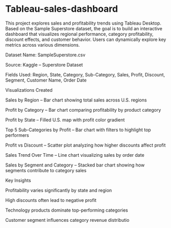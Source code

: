 # Tableau-sales-dashboard
This project explores sales and profitability trends using Tableau Desktop. Based on the Sample Superstore dataset, the goal is to build an interactive dashboard that visualizes regional performance, category profitability, discount effects, and customer behavior. Users can dynamically explore key metrics across various dimensions.

Dataset
Name: SampleSuperstore.csv

Source: Kaggle – Superstore Dataset

Fields Used: Region, State, Category, Sub-Category, Sales, Profit, Discount, Segment, Customer Name, Order Date


Visualizations Created

Sales by Region – Bar chart showing total sales across U.S. regions

Profit by Category – Bar chart comparing profitability by product category

Profit by State – Filled U.S. map with profit color gradient

Top 5 Sub-Categories by Profit – Bar chart with filters to highlight top performers

Profit vs Discount – Scatter plot analyzing how higher discounts affect profit

Sales Trend Over Time – Line chart visualizing sales by order date

Sales by Segment and Category – Stacked bar chart showing how segments contribute to category sales

 Key Insights

Profitability varies significantly by state and region

High discounts often lead to negative profit

Technology products dominate top-performing categories

Customer segment influences category revenue distributio

